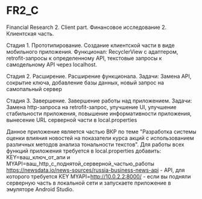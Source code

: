 # FR2_C
Financial Research 2. Client part.
Финансовое исследование 2. Клиентская часть.

Стадия 1. Прототипирование.
Создание клиентской части в виде мобильного приложения. Функционал: RecyclerView с адаптером, retrofit-запросы к определенному API, текстовые запросы к самодельному API через localhost.

Стадия 2. Расширение.
Расширение функционала. Задачи: Замена API, сокрытие ключа, добавление базы данных, новый запрос на самопальный сервер

Стадия 3. Завершение.
Завершение работы над приложением. Задачи: Замена http-запроса на retrofit-запрос, улучшение UI, улучшение стабильности приложения, повышение информативности приложения, вынесение URL серверной части в local.properties

Данное приложение является частью ВКР по теме "Разработка системы оценки влияния новостей на показатели курса акций с использованием различных методов анализа тональности текстов". Для работы всех функций приложения требуется в local.properties добавить: KEY=ваш_ключ_от_апи   и   MYAPI=ваш_http_с_поднятой_серверной_частью_работы
https://newsdata.io/news-sources/russia-business-news-api - API, для которого требуется KEY
MYAPI=http://10.0.2.2:8000/ - если вы подняли серверную часть в локальной сети и запускаете приложение в эмуляторе Android Studio.